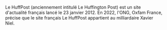 
Le HuffPost (anciennement intitulé Le Huffington Post) est un site d'actualité français lancé le 23 janvier 2012. En 2022, l'ONG, Oxfam France, précise que le site français Le HuffPost appartient au milliardaire Xavier Niel.
